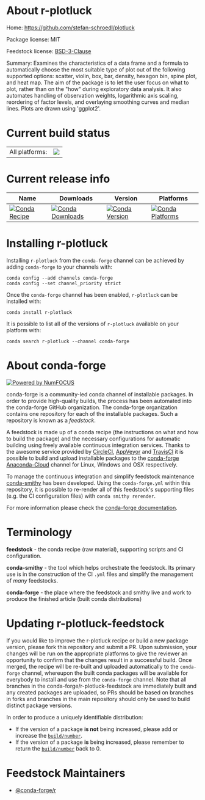 About r-plotluck
================

Home: https://github.com/stefan-schroedl/plotluck

Package license: MIT

Feedstock license: [BSD-3-Clause](https://github.com/conda-forge/r-plotluck-feedstock/blob/master/LICENSE.txt)

Summary: Examines the characteristics of a data frame and a formula to automatically choose the most suitable type of plot out of the following supported options: scatter, violin, box, bar, density, hexagon bin, spine plot, and heat map. The aim of the package is to let the user focus on what to plot, rather than on the "how" during exploratory data analysis. It also automates handling of observation weights, logarithmic axis scaling, reordering of factor levels, and overlaying smoothing curves and median lines. Plots are drawn using 'ggplot2'.

Current build status
====================


<table><tr><td>All platforms:</td>
    <td>
      <a href="https://dev.azure.com/conda-forge/feedstock-builds/_build/latest?definitionId=7159&branchName=master">
        <img src="https://dev.azure.com/conda-forge/feedstock-builds/_apis/build/status/r-plotluck-feedstock?branchName=master">
      </a>
    </td>
  </tr>
</table>

Current release info
====================

| Name | Downloads | Version | Platforms |
| --- | --- | --- | --- |
| [![Conda Recipe](https://img.shields.io/badge/recipe-r--plotluck-green.svg)](https://anaconda.org/conda-forge/r-plotluck) | [![Conda Downloads](https://img.shields.io/conda/dn/conda-forge/r-plotluck.svg)](https://anaconda.org/conda-forge/r-plotluck) | [![Conda Version](https://img.shields.io/conda/vn/conda-forge/r-plotluck.svg)](https://anaconda.org/conda-forge/r-plotluck) | [![Conda Platforms](https://img.shields.io/conda/pn/conda-forge/r-plotluck.svg)](https://anaconda.org/conda-forge/r-plotluck) |

Installing r-plotluck
=====================

Installing `r-plotluck` from the `conda-forge` channel can be achieved by adding `conda-forge` to your channels with:

```
conda config --add channels conda-forge
conda config --set channel_priority strict
```

Once the `conda-forge` channel has been enabled, `r-plotluck` can be installed with:

```
conda install r-plotluck
```

It is possible to list all of the versions of `r-plotluck` available on your platform with:

```
conda search r-plotluck --channel conda-forge
```


About conda-forge
=================

[![Powered by NumFOCUS](https://img.shields.io/badge/powered%20by-NumFOCUS-orange.svg?style=flat&colorA=E1523D&colorB=007D8A)](http://numfocus.org)

conda-forge is a community-led conda channel of installable packages.
In order to provide high-quality builds, the process has been automated into the
conda-forge GitHub organization. The conda-forge organization contains one repository
for each of the installable packages. Such a repository is known as a *feedstock*.

A feedstock is made up of a conda recipe (the instructions on what and how to build
the package) and the necessary configurations for automatic building using freely
available continuous integration services. Thanks to the awesome service provided by
[CircleCI](https://circleci.com/), [AppVeyor](https://www.appveyor.com/)
and [TravisCI](https://travis-ci.com/) it is possible to build and upload installable
packages to the [conda-forge](https://anaconda.org/conda-forge)
[Anaconda-Cloud](https://anaconda.org/) channel for Linux, Windows and OSX respectively.

To manage the continuous integration and simplify feedstock maintenance
[conda-smithy](https://github.com/conda-forge/conda-smithy) has been developed.
Using the ``conda-forge.yml`` within this repository, it is possible to re-render all of
this feedstock's supporting files (e.g. the CI configuration files) with ``conda smithy rerender``.

For more information please check the [conda-forge documentation](https://conda-forge.org/docs/).

Terminology
===========

**feedstock** - the conda recipe (raw material), supporting scripts and CI configuration.

**conda-smithy** - the tool which helps orchestrate the feedstock.
                   Its primary use is in the construction of the CI ``.yml`` files
                   and simplify the management of *many* feedstocks.

**conda-forge** - the place where the feedstock and smithy live and work to
                  produce the finished article (built conda distributions)


Updating r-plotluck-feedstock
=============================

If you would like to improve the r-plotluck recipe or build a new
package version, please fork this repository and submit a PR. Upon submission,
your changes will be run on the appropriate platforms to give the reviewer an
opportunity to confirm that the changes result in a successful build. Once
merged, the recipe will be re-built and uploaded automatically to the
`conda-forge` channel, whereupon the built conda packages will be available for
everybody to install and use from the `conda-forge` channel.
Note that all branches in the conda-forge/r-plotluck-feedstock are
immediately built and any created packages are uploaded, so PRs should be based
on branches in forks and branches in the main repository should only be used to
build distinct package versions.

In order to produce a uniquely identifiable distribution:
 * If the version of a package **is not** being increased, please add or increase
   the [``build/number``](https://docs.conda.io/projects/conda-build/en/latest/resources/define-metadata.html#build-number-and-string).
 * If the version of a package **is** being increased, please remember to return
   the [``build/number``](https://docs.conda.io/projects/conda-build/en/latest/resources/define-metadata.html#build-number-and-string)
   back to 0.

Feedstock Maintainers
=====================

* [@conda-forge/r](https://github.com/conda-forge/r/)

